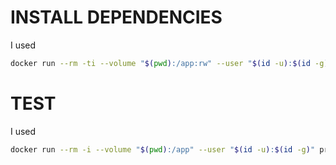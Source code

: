 # INSTALL DEPENDENCIES

I used

```bash
docker run --rm -ti --volume "$(pwd):/app:rw" --user "$(id -u):$(id -g)" --dns 8.8.8.8 --env "COMPOSER_HOME=/tmp/composer" composer install
```

# TEST

I used

```bash
docker run --rm -i --volume "$(pwd):/app" --user "$(id -u):$(id -g)" prooph/php:7.1-cli php vendor/bin/phpunit
```